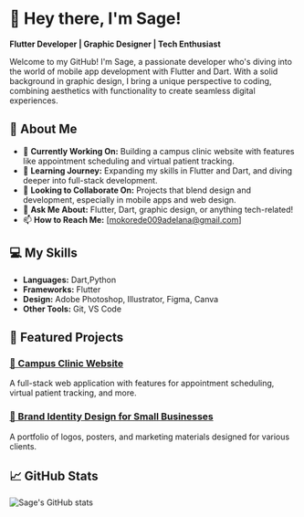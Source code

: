 # 👋 Hey there, I'm Sage!

**Flutter Developer | Graphic Designer | Tech Enthusiast**

Welcome to my GitHub! I'm Sage, a passionate developer who's diving into the world of mobile app development with Flutter and Dart. With a solid background in graphic design, I bring a unique perspective to coding, combining aesthetics with functionality to create seamless digital experiences.

## 🚀 About Me

- 🔭 **Currently Working On:** Building a campus clinic website with features like appointment scheduling and virtual patient tracking.
- 🌱 **Learning Journey:** Expanding my skills in Flutter and Dart, and diving deeper into full-stack development.
- 👯 **Looking to Collaborate On:** Projects that blend design and development, especially in mobile apps and web design.
- 💬 **Ask Me About:** Flutter, Dart, graphic design, or anything tech-related!
- 📫 **How to Reach Me:** [mokorede009adelana@gmail.com]

## 💻 My Skills

- **Languages:** Dart,Python
- **Frameworks:** Flutter
- **Design:** Adobe Photoshop, Illustrator, Figma, Canva
- **Other Tools:** Git, VS Code

## 🌟 Featured Projects

### [📱 Campus Clinic Website](#)
A full-stack web application with features for appointment scheduling, virtual patient tracking, and more.

### [🎨 Brand Identity Design for Small Businesses](#)
A portfolio of logos, posters, and marketing materials designed for various clients.

## 📈 GitHub Stats

![Sage's GitHub stats](https://github-readme-stats.vercel.app/api?username=YourGitHubUsername&show_icons=true&theme=radical)
